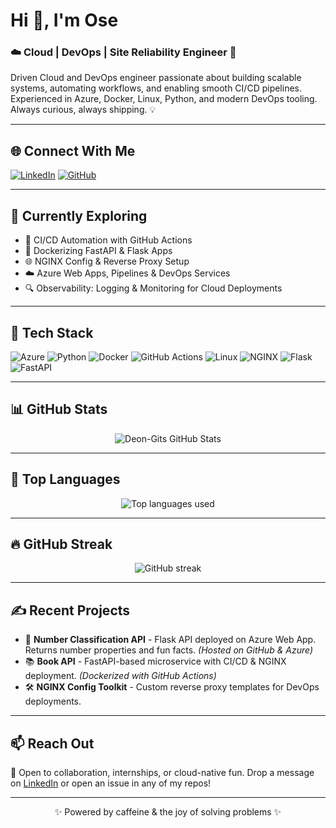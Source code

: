 # Hi 👋, I'm Ose

### ☁️ Cloud | DevOps | Site Reliability Engineer 🚀

Driven Cloud and DevOps engineer passionate about building scalable systems, automating workflows, and enabling smooth CI/CD pipelines. Experienced in Azure, Docker, Linux, Python, and modern DevOps tooling. Always curious, always shipping. 💡

---

## 🌐 Connect With Me

[![LinkedIn](https://img.shields.io/badge/LinkedIn-0077B5?style=flat&logo=linkedin&logoColor=white)](https://www.linkedin.com/in/deon-gits)
[![GitHub](https://img.shields.io/badge/GitHub-181717?style=flat&logo=github&logoColor=white)](https://github.com/Deon-Gits)

---

## 🧠 Currently Exploring

- 🔄 CI/CD Automation with GitHub Actions
- 🐳 Dockerizing FastAPI & Flask Apps
- 🌐 NGINX Config & Reverse Proxy Setup
- ☁️ Azure Web Apps, Pipelines & DevOps Services
- 🔍 Observability: Logging & Monitoring for Cloud Deployments

---

## 🔧 Tech Stack

![Azure](https://img.shields.io/badge/Azure-0078D4?style=flat&logo=microsoft-azure&logoColor=white)
![Python](https://img.shields.io/badge/Python-3776AB?style=flat&logo=python&logoColor=white)
![Docker](https://img.shields.io/badge/Docker-2496ED?style=flat&logo=docker&logoColor=white)
![GitHub Actions](https://img.shields.io/badge/GitHub_Actions-2088FF?style=flat&logo=github-actions&logoColor=white)
![Linux](https://img.shields.io/badge/Linux-FCC624?style=flat&logo=linux&logoColor=black)
![NGINX](https://img.shields.io/badge/NGINX-009639?style=flat&logo=nginx&logoColor=white)
![Flask](https://img.shields.io/badge/Flask-000000?style=flat&logo=flask&logoColor=white)
![FastAPI](https://img.shields.io/badge/FastAPI-009688?style=flat&logo=fastapi&logoColor=white)

---

## 📊 GitHub Stats

<p align="center">
  <img src="https://github-readme-stats.vercel.app/api?username=Deon-Gits&show_icons=true&theme=tokyonight" alt="Deon-Gits GitHub Stats" />
</p>

---

## 📌 Top Languages

<p align="center">
  <img src="https://github-readme-stats.vercel.app/api/top-langs/?username=Deon-Gits&layout=compact&theme=tokyonight" alt="Top languages used" />
</p>

---

## 🔥 GitHub Streak

<p align="center">
  <img src="https://github-readme-streak-stats.herokuapp.com/?user=Deon-Gits&theme=tokyonight" alt="GitHub streak" />
</p>

---

## ✍️ Recent Projects

- 🔢 **Number Classification API** - Flask API deployed on Azure Web App. Returns number properties and fun facts. *(Hosted on GitHub & Azure)*
- 📚 **Book API** - FastAPI-based microservice with CI/CD & NGINX deployment. *(Dockerized with GitHub Actions)*
- 🛠️ **NGINX Config Toolkit** - Custom reverse proxy templates for DevOps deployments.

---

## 📫 Reach Out

💬 Open to collaboration, internships, or cloud-native fun. Drop a message on [LinkedIn](https://www.linkedin.com/in/osemedua-umunna) or open an issue in any of my repos!

---

<p align="center">✨ Powered by caffeine & the joy of solving problems ✨</p>


